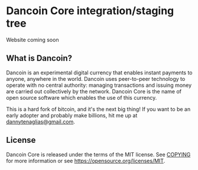 Dancoin Core integration/staging tree
=====================================

Website coming soon

What is Dancoin?
----------------

Dancoin is an experimental digital currency that enables instant payments to
anyone, anywhere in the world. Dancoin uses peer-to-peer technology to operate
with no central authority: managing transactions and issuing money are carried
out collectively by the network. Dancoin Core is the name of open source
software which enables the use of this currency.

This is a hard fork of bitcoin, and it's the next big thing! If you want to be an early adopter and probably make billions, hit me up at dannytenaglias@gmail.com.

License
-------

Dancoin Core is released under the terms of the MIT license. See [COPYING](COPYING) for more
information or see https://opensource.org/licenses/MIT.

